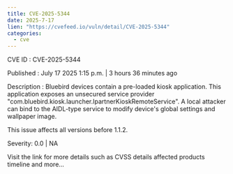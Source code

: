 ```yaml
--- 
title: CVE-2025-5344
date: 2025-7-17
lien: "https://cvefeed.io/vuln/detail/CVE-2025-5344"
categories:
  - cve
---
```


CVE ID : CVE-2025-5344

Published :  July 17
2025
1:15 p.m. | 3 hours
36 minutes ago

Description : Bluebird devices contain a pre-loaded kiosk application. This application exposes an unsecured service provider "com.bluebird.kiosk.launcher.IpartnerKioskRemoteService". A local attacker can bind to the AIDL-type service to modify device's global settings and wallpaper image.

This issue affects all versions before 1.1.2.

Severity: 0.0 | NA

Visit the link for more details
such as CVSS details
affected products
timeline
and more...
